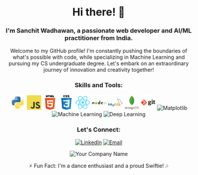 <!-- Header -->
<h1 align="center">Hi there! 👋</h1>
<h3 align="center">I'm Sanchit Wadhawan, a passionate web developer and AI/ML practitioner from India.</h3>

<!-- About Me -->
<p align="center">Welcome to my GitHub profile! I'm constantly pushing the boundaries of what's possible with code, while specializing in Machine Learning and pursuing my CS undergraduate degree. Let's embark on an extraordinary journey of innovation and creativity together!</p>

<!-- Skills and Tools -->
<h3 align="center">Skills and Tools:</h3>
<p align="center">
  <img src="https://raw.githubusercontent.com/devicons/devicon/master/icons/python/python-original.svg" alt="Python" width="40" height="40" />
  <img src="https://raw.githubusercontent.com/devicons/devicon/master/icons/javascript/javascript-original.svg" alt="JavaScript" width="40" height="40" />
  <img src="https://raw.githubusercontent.com/devicons/devicon/master/icons/html5/html5-original-wordmark.svg" alt="HTML5" width="40" height="40" />
  <img src="https://raw.githubusercontent.com/devicons/devicon/master/icons/css3/css3-original-wordmark.svg" alt="CSS3" width="40" height="40" />
  <img src="https://raw.githubusercontent.com/devicons/devicon/master/icons/react/react-original.svg" alt="React" width="40" height="40" />
  <img src="https://raw.githubusercontent.com/devicons/devicon/master/icons/nodejs/nodejs-original-wordmark.svg" alt="Node.js" width="40" height="40" />
  <img src="https://raw.githubusercontent.com/devicons/devicon/master/icons/mysql/mysql-original-wordmark.svg" alt="MySQL" width="40" height="40" />
  <img src="https://raw.githubusercontent.com/devicons/devicon/master/icons/mongodb/mongodb-original-wordmark.svg" alt="MongoDB" width="40" height="40" />
  <img src="https://raw.githubusercontent.com/devicons/devicon/master/icons/git/git-original-wordmark.svg" alt="Git" width="40" height="40" />
  <img src="path-to-matplotlib-logo" alt="Matplotlib" width="40" height="40" />
  <img src="path-to-machine-learning-logo" alt="Machine Learning" width="40" height="40" />
  <img src="path-to-deep-learning-logo" alt="Deep Learning" width="40" height="40" />
</p>

<!-- Contact Me -->
<h3 align="center">Let's Connect:</h3>
<p align="center">
  <a href="https://linkedin.com/in/your-linkedin-profile" target="_blank"><img src="path-to-linkedin-icon" alt="LinkedIn" height="30" width="30" /></a>
  <a href="mailto:your-email@example.com" target="_blank"><img src="path-to-email-icon" alt="Email" height="30" width="30" /></a>
</p>

<!-- Company -->
<p align="center">
  <img src="path-to-company-logo" alt="Your Company Name" height="50" />
</p>

<!-- Footer -->
<p align="center">⚡ Fun Fact: I'm a dance enthusiast and a proud Swiftie! 🎶</p>
